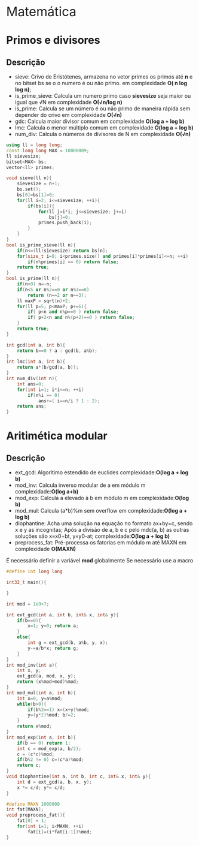 <div  style="font-size: 34px">
Matemática
</div>

# Primos e divisores

## Descrição 

- sieve: Crivo de Eristótenes, armazena no vetor primes os primos até **n** e no bitset bs se o o numero é ou não primo. em complexidade **O( n log log n)**;
- is_prime_sieve: Calcula um numero primo caso **sievesize** seja maior ou igual que √N em complexidade **O(√n/log n)**
- is_prime: Calcula se um número é ou não primo de maneira rápida sem depender do crivo em complexidade **O(√n)**
- gdc: Calcula maior divisor comum em complexidade **O(log a + log b)**
- lmc: Calcula o menor múltiplo comum em complexidade **O(log a + log b)**
- num_div: Calcula o números de divisores de N em complexidade **O(√n)**

```c++
using ll = long long;
const long long MAX = 10000009;
ll sievesize;
bitset<MAX> bs;
vector<ll> primes;

void sieve(ll n){
    sievesize = n+1;
    bs.set();
    bs[0]=bs[1]=0;
    for(ll i=2; i<=sievesize; ++i){
        if(bs[i]){
            for(ll j=i*i; j<=sievesize; j+=i)
                bs[j]=0;
            primes.push_back(i);
        }
    }
}
bool is_prime_sieve(ll n){
    if(n<=(ll)sievesize) return bs[n];
    for(size_t i=0; i<primes.size() and primes[i]*primes[i]<=n; ++i)
        if(n%primes[i] == 0) return false;
    return true;
}
bool is_prime(ll n){
    if(n<0) n=-n;
    if(n<5 or n%2==0 or n%3==0)
        return (n==2 or n==3);
    ll maxP = sqrt(n)+2;
    for(ll p=5; p<maxP; p+=6){
        if( p<n and n%p==0 ) return false;
        if( p+2<n and n%(p+2)==0 ) return false;
    }
    return true;
}

int gcd(int a, int b){
    return b==0 ? a : gcd(b, a%b);
}
int lmc(int a, int b){
    return a*(b/gcd(a, b));
}
int num_div(int n){
    int ans=0;
    for(int i=1; i*i<=n; ++i)
        if(n%i == 0)
            ans+=( i==n/i ? 1 : 2);
    return ans;
}
```

<div style="page-break-after: always;"></div>

# Aritimética modular

## Descrição
- ext_gcd: Algorítimo estendido de euclides complexidade:**O(log a + log b)**
- mod_inv: Calcula inverso modular de a em módulo m complexidade:**O(log a+b)**
- mod_exp: Calcula a elevado à b em módulo m em complexidade:**O(log b)**
- mod_mul: Calcula (a*b)%m sem overflow em complexidade:**O(log a + log b)**
- diophantine: Acha uma solução na equação no formato ax+by=c, sendo x e y as incognitas; Após a divisão de a, b e c pelo mdc(a, b) as outras soluções são x=x0+bt, y=y0-at; complexidade:**O(log a + log b)**
- preprocess_fat: Pré-processa os fatorias em módulo m até MAXN em complexidade **O(MAXN)**

É necessário definir a variável **mod** globalmente 
Se necessário use a macro

```c++
#define int long long

int32_t main(){

}
```

```c++
int mod = 1e9+7;

int ext_gcd(int a, int b, int& x, int& y){
    if(b==0){
        x=1; y=0; return a;
    }
    else{
        int g = ext_gcd(b, a%b, y, x);
        y-=a/b*x; return g;
    }
}
int mod_inv(int a){
    int x, y;
    ext_gcd(a, mod, x, y);
    return (x%mod+mod)%mod;
}
int mod_mul(int a, int b){
    int x=0, y=a%mod;
    while(b>0){
        if(b%2==1) x=(x+y)%mod;
        y=(y*2)%mod; b/=2;
    }
    return x%mod;
}
int mod_exp(int a, int b){
    if(b == 0) return 1;
    int c = mod_exp(a, b/2);
    c = (c*c)%mod;
    if(b%2 != 0) c=(c*a)%mod;
    return c;
}
void diophantine(int a, int b, int c, int& x, int& y){
    int d = ext_gcd(a, b, x, y);
    x *= c/d; y*= c/d;
}

#define MAXN 1000009
int fat[MAXN];
void preprocess_fat(){
    fat[0] = 1;
    for(int i=1; i<MAXN; ++i)
        fat[i]=(i*fat[i-1])%mod;
}
```
<div style="page-break-after: always;"></div>